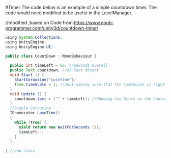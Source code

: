 #Timer
The code below is an example of a simple countdown timer.  The code would need modified to be useful in the LevelManager.  


//modified ,based on Code from:[https://www.noob-programmer.com/unity3d/countdown-timer/ ](https://www.noob-programmer.com/unity3d/countdown-timer/)




```java
using System.Collections;
using UnityEngine;
using UnityEngine.UI;

public class CountDown : MonoBehaviour {
  
  public int timeLeft = 60; //Seconds Overall
  public Text countdown; //UI Text Object
  void Start () {
    StartCoroutine("LoseTime");
    Time.timeScale = 1; //Just making sure that the timeScale is right
  }
  void Update () {
    countdown.text = ("" + timeLeft); //Showing the Score on the Canvas
  }
  //Simple Coroutine
  IEnumerator LoseTime()
  {
    while (true) {
      yield return new WaitForSeconds (1);
      timeLeft--; 
    }
  }
  
} //end class
```

